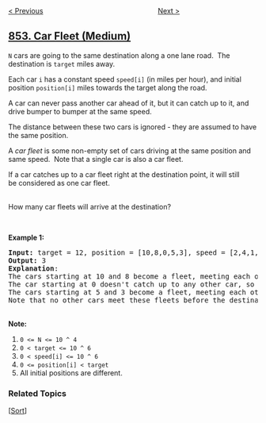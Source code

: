 <!--|This file generated by command(leetcode description); DO NOT EDIT.    |-->
<!--+----------------------------------------------------------------------+-->
<!--|@author    openset <openset.wang@gmail.com>                           |-->
<!--|@link      https://github.com/openset                                 |-->
<!--|@home      https://github.com/tonymontaro/leetcode-hints                        |-->
<!--+----------------------------------------------------------------------+-->

[< Previous](https://github.com/tonymontaro/leetcode-hints/tree/master/problems/peak-index-in-a-mountain-array "Peak Index in a Mountain Array")
　　　　　　　　　　　　　　　　
[Next >](https://github.com/tonymontaro/leetcode-hints/tree/master/problems/k-similar-strings "K-Similar Strings")

## [853. Car Fleet (Medium)](https://leetcode.com/problems/car-fleet "车队")

<p><code>N</code> cars are going to the same destination along a one lane road.&nbsp; The destination is <code>target</code>&nbsp;miles away.</p>

<p>Each car <code>i</code>&nbsp;has a constant speed <code>speed[i]</code>&nbsp;(in miles per hour), and initial position <code>position[i]</code>&nbsp;miles towards the target along the road.</p>

<p>A car can never pass another car ahead of it, but it can catch up to it, and drive bumper to bumper at the same speed.</p>

<p>The distance between these two cars is ignored - they are assumed to have the same position.</p>

<p>A <em>car fleet</em> is some non-empty set of cars driving&nbsp;at the same position and same speed.&nbsp; Note that a single car is also a car fleet.</p>

<p>If a car catches up to a car fleet right at the destination point, it will&nbsp;still be&nbsp;considered as one car fleet.</p>

<p><br />
How many car fleets will arrive at the destination?</p>

<p>&nbsp;</p>

<p><strong>Example 1:</strong></p>

<pre>
<strong>Input: </strong>target = <span id="example-input-1-1">12</span>, position = <span id="example-input-1-2">[10,8,0,5,3]</span>, speed = <span id="example-input-1-3">[2,4,1,1,3]</span>
<strong>Output: </strong><span id="example-output-1">3</span>
<strong>Explanation</strong>:
The cars starting at 10 and 8 become a fleet, meeting each other at 12.
The car starting at 0 doesn&#39;t catch up to any other car, so it is a fleet by itself.
The cars starting at 5 and 3 become a fleet, meeting each other at 6.
Note that no other cars meet these fleets before the destination, so the answer is 3.
</pre>

<p><br />
<strong>Note:</strong></p>

<ol>
	<li><code>0 &lt;= N &lt;= 10 ^ 4</code></li>
	<li><code>0 &lt; target&nbsp;&lt;= 10 ^ 6</code></li>
	<li><code>0 &lt;&nbsp;speed[i] &lt;= 10 ^ 6</code></li>
	<li><code>0 &lt;= position[i] &lt; target</code></li>
	<li>All initial positions are different.</li>
</ol>

### Related Topics
  [[Sort](https://github.com/tonymontaro/leetcode-hints/tree/master/tag/sort/README.md)]

